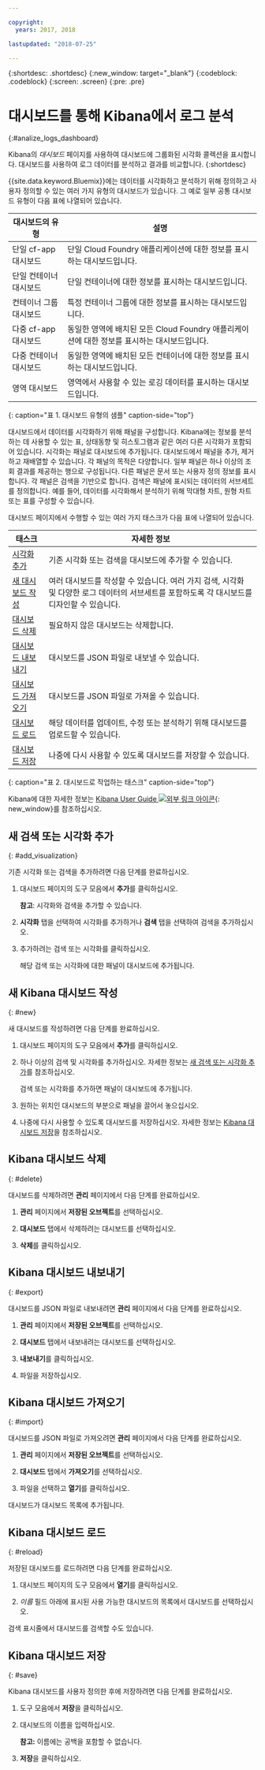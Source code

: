 ```yaml
---

copyright:
  years: 2017, 2018

lastupdated: "2018-07-25"

---
```



{:shortdesc: .shortdesc}
{:new_window: target="_blank"}
{:codeblock: .codeblock}
{:screen: .screen}
{:pre: .pre}

# 대시보드를 통해 Kibana에서 로그 분석
{:#analize_logs_dashboard}

Kibana의 *대시보드* 페이지를 사용하여 대시보드에 그룹화된 시각화 콜렉션을 표시합니다. 대시보드를 사용하여 로그 데이터를 분석하고 결과를 비교합니다.
{:shortdesc}

{{site.data.keyword.Bluemix}}에는 데이터를 시각화하고 분석하기 위해 정의하고 사용자 정의할 수 있는 여러 가지 유형의 대시보드가 있습니다. 그 예로 일부 공통 대시보드 유형이 다음 표에 나열되어 있습니다.

|대시보드의 유형 |설명 |
|-------------------|-------------|
|단일 cf-app 대시보드 |단일 Cloud Foundry 애플리케이션에 대한 정보를 표시하는 대시보드입니다. |
|단일 컨테이너 대시보드  |단일 컨테이너에 대한 정보를 표시하는 대시보드입니다.  |
|컨테이너 그룹 대시보드  |특정 컨테이너 그룹에 대한 정보를 표시하는 대시보드입니다.  |
|다중 cf-app 대시보드 |동일한 영역에 배치된 모든 Cloud Foundry 애플리케이션에 대한 정보를 표시하는 대시보드입니다.  | 
|다중 컨테이너 대시보드 |동일한 영역에 배치된 모든 컨테이너에 대한 정보를 표시하는 대시보드입니다.  |
|영역 대시보드 |영역에서 사용할 수 있는 로깅 데이터를 표시하는 대시보드입니다.  | 
{: caption="표 1. 대시보드 유형의 샘플" caption-side="top"}

대시보드에서 데이터를 시각화하기 위해 패널을 구성합니다. Kibana에는 정보를 분석하는 데 사용할 수 있는 표, 상태동향 및 히스토그램과 같은 여러 다른 시각화가 포함되어 있습니다. 시각화는 패널로 대시보드에 추가됩니다. 대시보드에서 패널을 추가, 제거하고 재배열할 수 있습니다. 각 패널의 목적은 다양합니다. 일부 패널은 하나 이상의 조회 결과를 제공하는 행으로 구성됩니다. 다른 패널은 문서 또는 사용자 정의 정보를 표시합니다. 각 패널은 검색을 기반으로 합니다. 검색은 패널에 표시되는 데이터의 서브세트를 정의합니다. 예를 들어, 데이터를 시각화해서 분석하기 위해 막대형 차트, 원형 차트 또는 표를 구성할 수 있습니다.  

대시보드 페이지에서 수행할 수 있는 여러 가지 태스크가 다음 표에 나열되어 있습니다.

|태스크 |자세한 정보 |
|------|------------------|
|[시각화 추가](/docs/services/CloudLogAnalysis/kibana/analize_logs_dashboard.html#add_visualization) |기존 시각화 또는 검색을 대시보드에 추가할 수 있습니다.|
|[새 대시보드 작성](/docs/services/CloudLogAnalysis/kibana/analize_logs_dashboard.html#new) |여러 대시보드를 작성할 수 있습니다. 여러 가지 검색, 시각화 및 다양한 로그 데이터의 서브세트를 포함하도록 각 대시보드를 디자인할 수 있습니다.  |
|[대시보드 삭제](/docs/services/CloudLogAnalysis/kibana/analize_logs_dashboard.html#delete) |필요하지 않은 대시보드는 삭제합니다. |
|[대시보드 내보내기](/docs/services/CloudLogAnalysis/kibana/analize_logs_dashboard.html#export) |대시보드를 JSON 파일로 내보낼 수 있습니다. |
|[대시보드 가져오기](/docs/services/CloudLogAnalysis/kibana/analize_logs_dashboard.html#import) |대시보드를 JSON 파일로 가져올 수 있습니다. |
|[대시보드 로드](/docs/services/CloudLogAnalysis/kibana/analize_logs_dashboard.html#reload) |해당 데이터를 업데이트, 수정 또는 분석하기 위해 대시보드를 업로드할 수 있습니다. |
|[대시보드 저장](/docs/services/CloudLogAnalysis/kibana/analize_logs_dashboard.html#save) |나중에 다시 사용할 수 있도록 대시보드를 저장할 수 있습니다. |
{: caption="표 2. 대시보드로 작업하는 태스크" caption-side="top"}

Kibana에 대한 자세한 정보는 [Kibana User Guide ![외부 링크 아이콘](../../../icons/launch-glyph.svg "외부 링크 아이콘")](https://www.elastic.co/guide/en/kibana/5.1/index.html){: new_window}를 참조하십시오.


## 새 검색 또는 시각화 추가
{: #add_visualization}

기존 시각화 또는 검색을 추가하려면 다음 단계를 완료하십시오.

1. 대시보드 페이지의 도구 모음에서 **추가**를 클릭하십시오. 

    **참고**: 시각화와 검색을 추가할 수 있습니다. 

2. **시각화** 탭을 선택하여 시각화를 추가하거나 **검색** 탭을 선택하여 검색을 추가하십시오.

3. 추가하려는 검색 또는 시각화를 클릭하십시오.

    해당 검색 또는 시각화에 대한 패널이 대시보드에 추가됩니다.

	
## 새 Kibana 대시보드 작성
{: #new}

새 대시보드를 작성하려면 다음 단계를 완료하십시오.

1. 대시보드 페이지의 도구 모음에서 **추가**를 클릭하십시오. 

2. 하나 이상의 검색 및 시각화를 추가하십시오. 자세한 정보는 [새 검색 또는 시각화 추가](/docs/services/CloudLogAnalysis/kibana/analize_logs_dashboard.html#add_visualization)를 참조하십시오.

    검색 또는 시각화를 추가하면 패널이 대시보드에 추가됩니다.

3. 원하는 위치인 대시보드의 부분으로 패널을 끌어서 놓으십시오.
 
4. 나중에 다시 사용할 수 있도록 대시보드를 저장하십시오. 자세한 정보는 [Kibana 대시보드 저장](/docs/services/CloudLogAnalysis/kibana/analize_logs_dashboard.html#save)을 참조하십시오.


## Kibana 대시보드 삭제
{: #delete}

대시보드를 삭제하려면 **관리** 페이지에서 다음 단계를 완료하십시오.

1. **관리** 페이지에서 **저장된 오브젝트**를 선택하십시오.

2. **대시보드** 탭에서 삭제하려는 대시보드를 선택하십시오.

3. **삭제**를 클릭하십시오.

## Kibana 대시보드 내보내기
{: #export}

대시보드를 JSON 파일로 내보내려면 **관리** 페이지에서 다음 단계를 완료하십시오.

1. **관리** 페이지에서 **저장된 오브젝트**를 선택하십시오.

2. **대시보드** 탭에서 내보내려는 대시보드를 선택하십시오.

3. **내보내기**를 클릭하십시오.

4. 파일을 저장하십시오.

## Kibana 대시보드 가져오기
{: #import}

대시보드를 JSON 파일로 가져오려면 **관리** 페이지에서 다음 단계를 완료하십시오.

1. **관리** 페이지에서 **저장된 오브젝트**를 선택하십시오.

2. **대시보드** 탭에서 **가져오기**를 선택하십시오.

3. 파일을 선택하고 **열기**를 클릭하십시오.

대시보드가 대시보드 목록에 추가됩니다.

## Kibana 대시보드 로드
{: #reload}

저장된 대시보드를 로드하려면 다음 단계를 완료하십시오.

1. 대시보드 페이지의 도구 모음에서 **열기**를 클릭하십시오.

2. *이름* 필드 아래에 표시된 사용 가능한 대시보드의 목록에서 대시보드를 선택하십시오.

검색 표시줄에서 대시보드를 검색할 수도 있습니다.

## Kibana 대시보드 저장
{: #save}

Kibana 대시보드를 사용자 정의한 후에 저장하려면 다음 단계를 완료하십시오.

1. 도구 모음에서 **저장**을 클릭하십시오.

2. 대시보드의 이름을 입력하십시오.

    **참고:** 이름에는 공백을 포함할 수 없습니다.

3. **저장**을 클릭하십시오.




